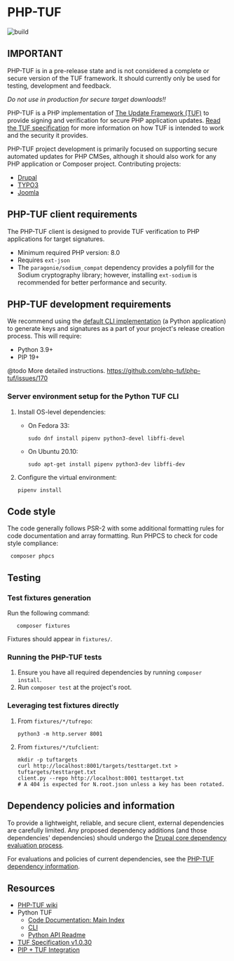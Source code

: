 # PHP-TUF

![build](https://github.com/php-tuf/php-tuf/actions/workflows/build.yml/badge.svg)

## IMPORTANT
PHP-TUF is in a pre-release state and is not considered a complete or secure version of the TUF framework.
It should currently only be used for testing, development and feedback.

*Do not use in production for secure target downloads!!*

PHP-TUF is a PHP implementation of [The Update Framework
(TUF)](https://theupdateframework.io/) to provide signing and verification for
secure PHP application updates. [Read the TUF
specification](https://theupdateframework.github.io/specification/v1.0.30)
for more information on how TUF is intended to work and the security it
provides.

PHP-TUF project development is primarily focused on supporting secure automated
updates for PHP CMSes, although it should also work for any PHP application or
Composer project. Contributing projects:

- [Drupal](https://www.drupal.org/)
- [TYPO3](https://typo3.org/)
- [Joomla](https://www.joomla.org/)

## PHP-TUF client requirements

The PHP-TUF client is designed to provide TUF verification to PHP applications
for target signatures.

- Minimum required PHP version: 8.0
- Requires `ext-json`
- The `paragonie/sodium_compat` dependency provides a polyfill for the Sodium
  cryptography library; however, installing `ext-sodium` is recommended for
  better performance and security.

## PHP-TUF development requirements

We recommend using the [default CLI
implementation](https://github.com/theupdateframework/tuf/blob/develop/docs/CLI.md)
(a Python application) to generate keys and signatures as a part of your
project's release creation process. This will require:
- Python 3.9+
- PIP 19+

@todo More detailed instructions. https://github.com/php-tuf/php-tuf/issues/170

### Server environment setup for the Python TUF CLI

1. Install OS-level dependencies:
   - On Fedora 33:

         sudo dnf install pipenv python3-devel libffi-devel

   - On Ubuntu 20.10:

         sudo apt-get install pipenv python3-dev libffi-dev

2. Configure the virtual environment:

       pipenv install

## Code style

The code generally follows PSR-2 with some additional formatting rules for
code documentation and array formatting. Run PHPCS to check for code style
compliance:

     composer phpcs

## Testing

### Test fixtures generation

Run the following command:

       composer fixtures

Fixtures should appear in `fixtures/`.

### Running the PHP-TUF tests

1. Ensure you have all required dependencies by running `composer install`.
2. Run `composer test` at the project's root.

### Leveraging test fixtures directly

1. From `fixtures/*/tufrepo`:

       python3 -m http.server 8001

1. From `fixtures/*/tufclient`:

       mkdir -p tuftargets
       curl http://localhost:8001/targets/testtarget.txt > tuftargets/testtarget.txt
       client.py --repo http://localhost:8001 testtarget.txt
       # A 404 is expected for N.root.json unless a key has been rotated.

## Dependency policies and information

To provide a lightweight, reliable, and secure client, external dependencies
are carefully limited. Any proposed dependency additions (and those
dependencies' dependencies) should undergo the [Drupal core dependency
evaluation process](https://www.drupal.org/core/dependencies#criteria).

For evaluations and policies of current dependencies, see the [PHP-TUF
dependency information](DEPENDENCIES.md).

## Resources

* [PHP-TUF wiki](https://github.com/php-tuf/php-tuf/wiki)
* Python TUF
  * [Code Documentation: Main Index](https://github.com/theupdateframework/tuf/blob/develop/tuf/README.md)
  * [CLI](https://github.com/theupdateframework/tuf/blob/develop/docs/CLI.md)
  * [Python API Readme](https://github.com/theupdateframework/tuf/blob/develop/tuf/client/README.md)
* [TUF Specification v1.0.30](https://theupdateframework.github.io/specification/v1.0.30)
* [PIP + TUF Integration](https://www.python.org/dev/peps/pep-0458/)
